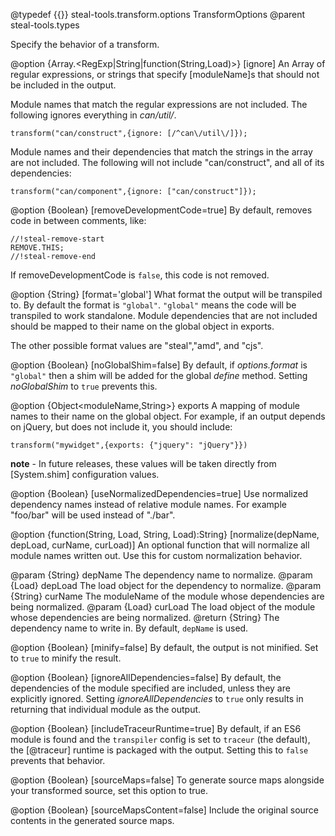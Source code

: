 @typedef {{}} steal-tools.transform.options TransformOptions
@parent steal-tools.types

Specify the behavior of a transform.

@option {Array.<RegExp|String|function(String,Load)>} [ignore] An Array of regular expressions, or strings that 
specify [moduleName]s that should not be included in the output. 

Module names that match the regular expressions are not included. The following
ignores everything in _can/util/_.

    transform("can/construct",{ignore: [/^can\/util\/]});


Module names and their dependencies that match the 
strings in the array are not included. The following will not include
"can/construct", and all of its dependencies:

    transform("can/component",{ignore: ["can/construct"]});

@option {Boolean} [removeDevelopmentCode=true] By default, removes code in between comments, like:

    //!steal-remove-start
    REMOVE.THIS;
    //!steal-remove-end

If removeDevelopmentCode is `false`, this code is not removed.

@option {String} [format='global'] What format the output will be transpiled to.  By default
the format is `"global"`.  `"global"` means the code will be transpiled to work
standalone.  Module dependencies that are not included should be mapped to their
name on the global object in exports.

The other possible format values are "steal","amd", and "cjs".

@option {Boolean} [noGlobalShim=false] By default, if _options.format_ is `"global"` then a shim will be added
for the global _define_ method. Setting _noGlobalShim_ to `true` prevents this.

@option {Object<moduleName,String>} exports A mapping of module names to their name on the
global object.  For example, if an output depends on jQuery, but does not include it, you
should include:

    transform("mywidget",{exports: {"jquery": "jQuery"}})

__note__ - In future releases, 
these values will be taken directly from [System.shim] configuration values.

@option {Boolean} [useNormalizedDependencies=true] Use normalized dependency names instead of
relative module names.  For example "foo/bar" will be used instead of "./bar".

@option {function(String, Load, String, Load):String} [normalize(depName, depLoad, curName, curLoad)] An
optional function that will normalize all module names written out. Use this for custom normalization
behavior.

  @param {String} depName The dependency name to normalize.
  @param {Load} depLoad The load object for the dependency to normalize.
  @param {String} curName The moduleName of the module whose dependencies are being normalized.
  @param {Load} curLoad The load object of the module whose dependencies are being normalized.
  @return {String} The dependency name to write in. By default, `depName` is used.

@option {Boolean} [minify=false] By default, the output is not minified.
Set to `true` to minify the result.

@option {Boolean} [ignoreAllDependencies=false] By default, the dependencies of
the module specified are included, unless they are explicitly ignored.  Setting
_ignoreAllDependencies_ to `true` only results in returning that individual module
as the output.

@option {Boolean} [includeTraceurRuntime=true] By default, if an ES6 module
is found and the `transpiler` config is set to `traceur` (the default), the [@traceur] runtime is packaged with the output.  Setting this to `false`
prevents that behavior.

@option {Boolean} [sourceMaps=false] To generate source maps alongside your transformed source, set this option to true.

@option {Boolean} [sourceMapsContent=false] Include the original source contents in the generated source maps.
